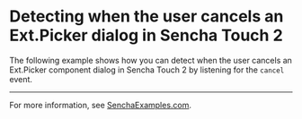 # Detecting when the user cancels an Ext.Picker dialog in Sencha Touch 2 #

The following example shows how you can detect when the user cancels an Ext.Picker component dialog in Sencha Touch 2 by listening for the `cancel` event.

---

For more information, see [SenchaExamples.com](http://senchaexamples.com/2012/03/05/detecting-when-the-user-cancels-an-ext-picker-dialog-in-sencha-touch-2/).
